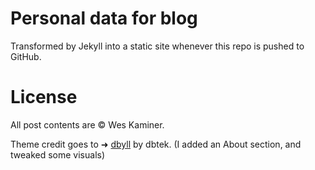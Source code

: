 # Personal data for blog
Transformed by Jekyll into a static site whenever this repo is pushed to GitHub.

# License
All post contents are © Wes Kaminer. 

Theme credit goes to ➜ [dbyll](https://github.com/dbtek/dbyll) by dbtek. (I added an About section, and tweaked some visuals)
